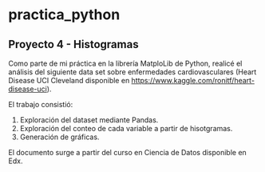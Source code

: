 # practica_python
## Proyecto 4 - Histogramas

Como parte de mi práctica en la librería MatploLib de Python, realicé el análisis del siguiente data set sobre enfermedades cardiovasculares (Heart Disease UCI Cleveland disponible en https://www.kaggle.com/ronitf/heart-disease-uci).

El trabajo consistió:

1. Exploración del dataset mediante Pandas.
2. Exploración del conteo de cada variable a partir de hisotgramas.
3. Generación de gráficas.

El documento surge a partir del curso en Ciencia de Datos disponible en Edx.

